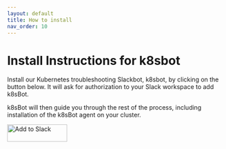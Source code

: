 ```yaml
---
layout: default
title: How to install
nav_order: 10
---
```

# Install Instructions for k8sbot

Install our Kubernetes troubleshooting Slackbot, k8sbot, by clicking on the button below. It will ask for authorization to your Slack workspace to add k8sBot. 

k8sBot will then guide you through the rest of the process, including installation of the k8sBot agent on your cluster.

<a href="https://slack.com/oauth/authorize?client_id=3115514008.521006508998&scope=bot,commands,users:read,users:read.email,chat:write:bot,incoming-webhook"><img alt="Add to Slack" height="40" width="139" src="https://platform.slack-edge.com/img/add_to_slack.png" srcset="https://platform.slack-edge.com/img/add_to_slack.png 1x, https://platform.slack-edge.com/img/add_to_slack@2x.png 2x" /></a>


